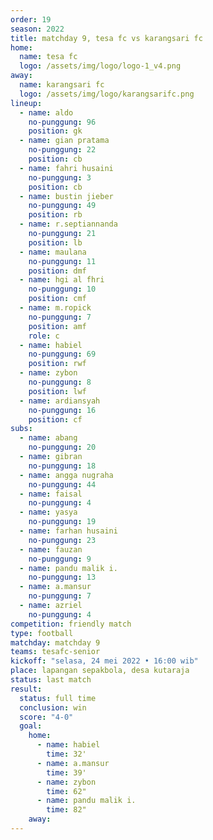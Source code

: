 ```yaml
---
order: 19
season: 2022
title: matchday 9, tesa fc vs karangsari fc
home:
  name: tesa fc
  logo: /assets/img/logo/logo-1_v4.png
away:
  name: karangsari fc
  logo: /assets/img/logo/karangsarifc.png
lineup:
  - name: aldo
    no-punggung: 96
    position: gk
  - name: gian pratama
    no-punggung: 22
    position: cb
  - name: fahri husaini
    no-punggung: 3
    position: cb
  - name: bustin jieber
    no-punggung: 49
    position: rb
  - name: r.septiannanda
    no-punggung: 21
    position: lb
  - name: maulana
    no-punggung: 11
    position: dmf
  - name: hgi al fhri
    no-punggung: 10
    position: cmf
  - name: m.ropick
    no-punggung: 7
    position: amf
    role: c
  - name: habiel
    no-punggung: 69
    position: rwf
  - name: zybon
    no-punggung: 8
    position: lwf
  - name: ardiansyah
    no-punggung: 16
    position: cf
subs:
  - name: abang
    no-punggung: 20
  - name: gibran
    no-punggung: 18
  - name: angga nugraha
    no-punggung: 44
  - name: faisal
    no-punggung: 4
  - name: yasya
    no-punggung: 19
  - name: farhan husaini
    no-punggung: 23
  - name: fauzan
    no-punggung: 9
  - name: pandu malik i.
    no-punggung: 13
  - name: a.mansur
    no-punggung: 7
  - name: azriel
    no-punggung: 4
competition: friendly match
type: football
matchday: matchday 9
teams: tesafc-senior
kickoff: "selasa, 24 mei 2022 • 16:00 wib"
place: lapangan sepakbola, desa kutaraja
status: last match
result:
  status: full time
  conclusion: win
  score: "4-0"
  goal: 
    home:
      - name: habiel
        time: 32'
      - name: a.mansur
        time: 39'
      - name: zybon
        time: 62"
      - name: pandu malik i.
        time: 82"
    away:
---
```

